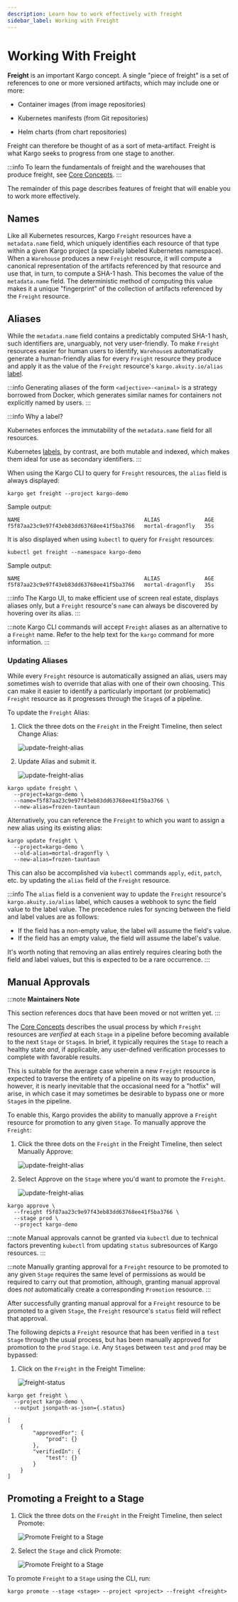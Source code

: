 ```yaml
---
description: Learn how to work effectively with freight
sidebar_label: Working with Freight
---
```


# Working With Freight

**Freight** is an important Kargo concept. A single "piece of freight" is a set
of references to one or more versioned artifacts, which may include one or more:

* Container images (from image repositories)

* Kubernetes manifests (from Git repositories)

* Helm charts (from chart repositories)

Freight can therefore be thought of as a sort of meta-artifact. Freight is what
Kargo seeks to progress from one stage to another.

:::info
To learn the fundamentals of freight and the warehouses that produce freight,
see [Core Concepts](../10-core-concepts/index.md).
:::

The remainder of this page describes features of freight that will enable you
to work more effectively.

## Names

Like all Kubernetes resources, Kargo `Freight` resources have a `metadata.name`
field, which uniquely identifies each resource of that type within a given Kargo
project (a specially labeled Kubernetes namespace). When a `Warehouse` produces
a new `Freight` resource, it will compute a canonical representation of the
artifacts referenced by that resource and use that, in turn, to compute a SHA-1
hash. This becomes the value of the `metadata.name` field. The deterministic
method of computing this value makes it a unique "fingerprint" of the
collection of artifacts referenced by the `Freight` resource.

## Aliases

While the `metadata.name` field contains a predictably computed SHA-1 hash,
such identifiers are, unarguably, not very user-friendly.
To make `Freight` resources easier for human users to identify, `Warehouse`s
automatically generate a human-friendly alias for every `Freight` resource they
produce and apply it as the value of the `Freight` resource's
`kargo.akuity.io/alias`
[label](https://kubernetes.io/docs/concepts/overview/working-with-objects/labels/).

:::info
Generating aliases of the form `<adjective>-<animal>` is a strategy borrowed
from Docker, which generates similar names for containers not explicitly named
by users.
:::

:::info
Why a label?

Kubernetes enforces the immutability of the `metadata.name` field for all
resources.

Kubernetes
[labels](https://kubernetes.io/docs/concepts/overview/working-with-objects/labels/),
by contrast, are both mutable and indexed, which makes them ideal for use as
secondary identifiers.
:::

When using the Kargo CLI to query for `Freight` resources, the `alias` field is
always displayed:

```shell
kargo get freight --project kargo-demo
```

Sample output:

```shell
NAME                                       ALIAS              AGE
f5f87aa23c9e97f43eb83dd63768ee41f5ba3766   mortal-dragonfly   35s
```

It is also displayed when using `kubectl` to query for `Freight` resources:

```shell
kubectl get freight --namespace kargo-demo
```

Sample output:

```shell
NAME                                       ALIAS              AGE
f5f87aa23c9e97f43eb83dd63768ee41f5ba3766   mortal-dragonfly   35s
```

:::info
The Kargo UI, to make efficient use of screen real estate, displays aliases
only, but a `Freight` resource's `name` can always be discovered by hovering
over its alias.
:::

:::note
Kargo CLI commands will accept `Freight` aliases as an alternative to a
`Freight` name. Refer to the help text for the `kargo` command for more
information.
:::

### Updating Aliases

While every `Freight` resource is automatically assigned an alias, users may
sometimes wish to override that alias with one of their own choosing. This can
make it easier to identify a particularly important (or problematic) `Freight`
resource as it progresses through the `Stage`s of a pipeline.

To update the `Freight` Alias:

<Tabs groupId="update-alias">
<TabItem value="ui" label="Using the UI" default>

1. Click the three dots on the `Freight` in the <Hlt>Freight Timeline</Hlt>,
    then select <Hlt>Change Alias</Hlt>:

    ![update-freight-alias](img/freight-alias.png)
1. Update Alias and submit it.

    ![update-freight-alias](img/freight-alias-2.png)

</TabItem>

<TabItem value="cli" label="Using the CLI">

```shell
kargo update freight \
  --project=kargo-demo \
  --name=f5f87aa23c9e97f43eb83dd63768ee41f5ba3766 \
  --new-alias=frozen-tauntaun
```
Alternatively, you can reference the `Freight` to which you want to assign a new alias using its existing alias:

```shell
kargo update freight \
  --project=kargo-demo \
  --old-alias=mortal-dragonfly \
  --new-alias=frozen-tauntaun
```

This can also be accomplished via `kubectl` commands `apply`, `edit`, `patch`,
etc. by updating the `alias` field of the `Freight` resource.

</TabItem>
</Tabs>

:::info
The `alias` field is a convenient way to update the `Freight` resource's
`kargo.akuity.io/alias` label, which causes a webhook to sync the field value
to the label value. The precedence rules for syncing between the field and
label values are as follows:

- If the field has a non-empty value, the label will assume the field's value.
- If the field has an empty value, the field will assume the label's value.

It's worth noting that removing an alias entirely requires clearing both the
field and label values, but this is expected to be a rare occurrence.
:::

## Manual Approvals

:::note
**Maintainers Note**

This section references docs that have been moved or not written yet.
:::

The [Core Concepts](../10-core-concepts/index.md) describes the
usual process by which `Freight` resources are _verified_ at each `Stage` in a
pipeline before becoming available to the next `Stage` or `Stage`s. In brief, it
typically requires the `Stage` to reach a healthy state _and_, if applicable,
any user-defined verification processes to complete with favorable results.

This is suitable for the average case wherein a new `Freight` resource is
expected to traverse the entirety of a pipeline on its way to production,
however, it is nearly inevitable that the occasional need for a "hotfix" will
arise, in which case it may sometimes be desirable to bypass one or more
`Stage`s in the pipeline.

To enable this, Kargo provides the ability to manually approve a `Freight`
resource for promotion to any given `Stage`. To manually approve the `Freight`:

<Tabs groupId="manual-approval">
<TabItem value="ui" label="Using the UI" default>

1. Click the three dots on the `Freight` in the <Hlt>Freight Timeline</Hlt>,
    then select <Hlt>Manually Approve</Hlt>:

    ![update-freight-alias](img/freight-approval.png)

1. Select <Hlt>Approve</Hlt> on the `Stage` where you'd want to promote the `Freight`.

    ![update-freight-alias](img/freight-approval-2.png)

</TabItem>

<TabItem value="cli" label="Using the CLI">

```shell
kargo approve \
  --freight f5f87aa23c9e97f43eb83dd63768ee41f5ba3766 \
  --stage prod \
  --project kargo-demo
```

:::note
Manual approvals cannot be granted via `kubectl` due to technical factors
preventing `kubectl` from updating `status` subresources of Kargo resources.
:::

</TabItem>
</Tabs>

:::note
Manually granting approval for a `Freight` resource to be promoted to any given
`Stage` requires the same level of permissions as would be required to carry out
that promotion, although, granting manual approval does _not_ automatically
create a corresponding `Promotion` resource.
:::

After successfully granting manual approval for a `Freight` resource to be
promoted to a given `Stage`, the `Freight` resource's `status` field will
reflect that approval.

The following depicts a `Freight` resource that has been verified in a `test`
`Stage` through the usual process, but has been manually approved for promotion
to the `prod` `Stage`. i.e. Any `Stage`s between `test` and `prod` may be
bypassed:

<Tabs groupId="freight-status">
<TabItem value="ui" label="To check using the UI" default>

1. Click on the `Freight` in the <Hlt>Freight Timeline</Hlt>:

    ![freight-status](img/freight-status.png)

</TabItem>

<TabItem value="cli" label="To check using the CLI">

```shell
kargo get freight \
  --project kargo-demo \
  --output jsonpath-as-json={.status}
```

```shell
[
    {
        "approvedFor": {
            "prod": {}
        },
        "verifiedIn": {
            "test": {}
        }
    }
]
```

</TabItem>
</Tabs>

## Promoting a Freight to a Stage

<Tabs groupId="promoting-freight-to-a-stage">
<TabItem value="ui" label="Using the UI" default>

1. Click the three dots on the `Freight` in the <Hlt>Freight Timeline</Hlt>,
    then select <Hlt>Promote</Hlt>:

    ![Promote Freight to a Stage](img/freight-promotion.png)

2. Select the `Stage` and click <Hlt>Promote</Hlt>:

    ![Promote Freight to a Stage](img/freight-promotion-2.png)

</TabItem>

<TabItem value="cli" label="Using the CLI">

To promote `Freight` to a `Stage` using the CLI, run:

```shell
kargo promote --stage <stage> --project <project> --freight <freight>
```

</TabItem>
</Tabs>

